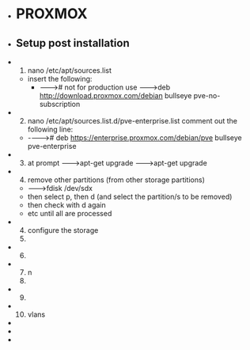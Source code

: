 - # PROXMOX
- ## Setup post installation
- 1. nano /etc/apt/sources.list
	- insert the following:
		- ---># not for production use
		  --->deb http://download.proxmox.com/debian bullseye pve-no-subscription
- 2. nano /etc/apt/sources.list.d/pve-enterprise.list
  comment out the following line:
	- ----># deb https://enterprise.proxmox.com/debian/pve bullseye pve-enterprise
- 3. at prompt 
  --->apt-get upgrade
  --->apt-get upgrade
- 4. remove other partitions (from other storage partitions)
	- --->fdisk /dev/sdx
	- then select p, then d (and select the partition/s to be removed)
	- then check with d again
	- etc until all are processed
- 4. configure the storage
  5.
- 6.
- 7. n
  8.
- 9.
- 10. vlans
-
-
-